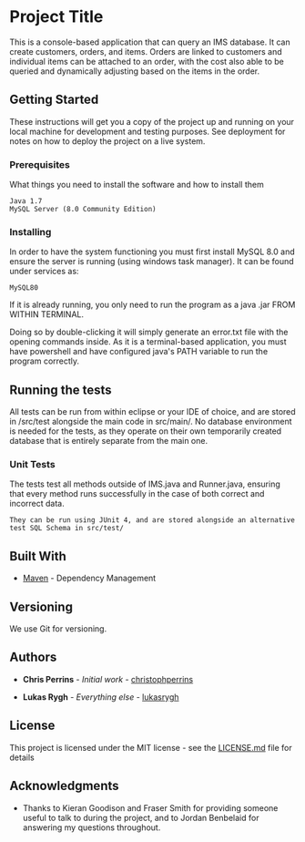 
# Project Title

This is a console-based application that can query an IMS database. It can create customers, orders, and items. Orders are linked to customers and individual items can be attached to an order, with the cost also able to be queried and dynamically adjusting based on the items in the order.

## Getting Started

These instructions will get you a copy of the project up and running on your local machine for development and testing purposes. See deployment for notes on how to deploy the project on a live system.

### Prerequisites

What things you need to install the software and how to install them

```
Java 1.7
MySQL Server (8.0 Community Edition)
```

### Installing
In order to have the system functioning you must first install MySQL 8.0 and ensure the server is running (using windows task manager). It can be found under services as:

```
MySQL80
```

If it is already running, you only need to run the program as a java .jar FROM WITHIN TERMINAL.

Doing so by double-clicking it will simply generate an error.txt file with the opening commands inside. As it is a terminal-based application, you must have powershell and have configured java's PATH variable to run the program correctly.

## Running the tests

All tests can be run from within eclipse or your IDE of choice, and are stored in /src/test alongside the main code in src/main/. No database environment is needed for the tests, as they operate on their own temporarily created database that is entirely separate from the main one.

### Unit Tests 

The tests test all methods outside of IMS.java and Runner.java, ensuring that every method runs successfully in the case of both correct and incorrect data.

```
They can be run using JUnit 4, and are stored alongside an alternative test SQL Schema in src/test/
```

## Built With

* [Maven](https://maven.apache.org/) - Dependency Management

## Versioning

We use Git for versioning.

## Authors

* **Chris Perrins** - *Initial work* - [christophperrins](https://github.com/christophperrins)

* **Lukas Rygh** - *Everything else* - [lukasrygh](https://github.com/Lukasrygh23)

## License

This project is licensed under the MIT license - see the [LICENSE.md](LICENSE.md) file for details 

## Acknowledgments

* Thanks to Kieran Goodison and Fraser Smith for providing someone useful to talk to during the project, and to Jordan Benbelaid for answering my questions throughout. 

